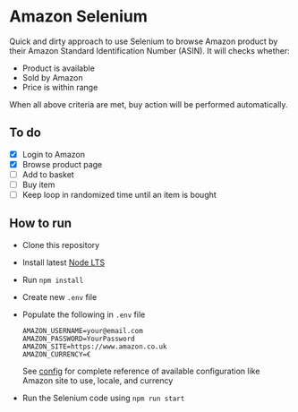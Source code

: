 # Amazon Selenium

Quick and dirty approach to use Selenium to browse Amazon product by their Amazon Standard Identification Number (ASIN). It will checks whether:

- Product is available
- Sold by Amazon
- Price is within range

When all above criteria are met, buy action will be performed automatically.

## To do

- [x] Login to Amazon
- [x] Browse product page
- [ ] Add to basket
- [ ] Buy item
- [ ] Keep loop in randomized time until an item is bought

## How to run

- Clone this repository
- Install latest [Node LTS](https://nodejs.org/en/)
- Run `npm install`
- Create new `.env` file
- Populate the following in `.env` file

    ```env
    AMAZON_USERNAME=your@email.com
    AMAZON_PASSWORD=YourPassword
    AMAZON_SITE=https://www.amazon.co.uk
    AMAZON_CURRENCY=€
    ```

    See [config](./src/config.mjs) for complete reference of available configuration like Amazon site to use, locale, and currency

- Run the Selenium code using `npm run start`
